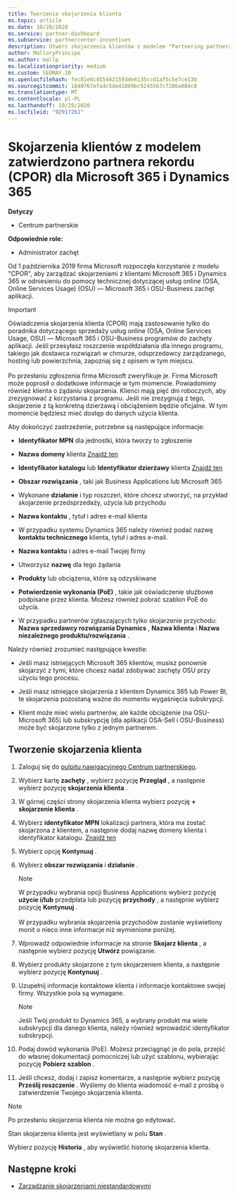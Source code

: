 ```yaml
---
title: Tworzenie skojarzenia klienta
ms.topic: article
ms.date: 10/28/2020
ms.service: partner-dashboard
ms.subservice: partnercenter-incentives
description: Utwórz skojarzenia klientów z modelem "Partnering partnera rekordu (CPOR)". Pomaga zarządzać sprzedażą, użyciem, zachętami dla klientów Microsoft 365 & Dynamics 365.
author: MalloryPrincipe
ms.author: mallp
ms.localizationpriority: medium
ms.custom: SEOMAY.20
ms.openlocfilehash: fec01e6c4554421593de4135ccd1af5c5e7ce13b
ms.sourcegitcommit: 1840767efa4c5de41889bc9245567cf286a084c8
ms.translationtype: MT
ms.contentlocale: pl-PL
ms.lasthandoff: 10/29/2020
ms.locfileid: "92917261"
---
```

# <a name="customer-associations-via-the-claimed-partner-of-record-cpor-model-for-microsoft-365-and-dynamics-365"></a>Skojarzenia klientów z modelem zatwierdzono partnera rekordu (CPOR) dla Microsoft 365 i Dynamics 365

**Dotyczy**

- Centrum partnerskie

**Odpowiednie role:**

- Administrator zachęt

Od 1 października 2019 firma Microsoft rozpoczęła korzystanie z modelu "CPOR", aby zarządzać skojarzeniami z klientami Microsoft 365 i Dynamics 365 w odniesieniu do pomocy technicznej dotyczącej usług online (OSA, Online Services Usage) (OSU) — Microsoft 365 i OSU-Business zachęt aplikacji.

>[!Important]
> Oświadczenia skojarzenia klienta (CPOR) mają zastosowanie tylko do poradnika dotyczącego sprzedaży usług online (OSA, Online Services Usage, OSU) — Microsoft 365 i OSU-Business programów do zachęty aplikacji. Jeśli przesyłasz roszczenie współdziałania dla innego programu, takiego jak dostawca rozwiązań w chmurze, odsprzedawcy zarządzanego, hosting lub powierzchnia, zapoznaj się z opisem w tym miejscu. <br><br>Po przesłaniu zgłoszenia firma Microsoft zweryfikuje je. Firma Microsoft może poprosił o dodatkowe informacje w tym momencie. Powiadomimy również klienta o żądaniu skojarzenia. Klienci mają pięć dni roboczych, aby zrezygnować z korzystania z programu. Jeśli nie zrezygnują z tego, skojarzenie z tą konkretną dzierżawą i obciążeniem będzie oficjalne. W tym momencie będziesz mieć dostęp do danych użycia klienta. 

Aby dokończyć zastrzeżenie, potrzebne są następujące informacje:

- **Identyfikator MPN** dla jednostki, która tworzy to zgłoszenie

- **Nazwa domeny** klienta [Znajdź ten](find-ids-and-domain-names.md)

- **Identyfikator katalogu** lub **Identyfikator dzierżawy** klienta [Znajdź ten](find-ids-and-domain-names.md)

- **Obszar rozwiązania** , taki jak Business Applications lub Microsoft 365

- Wykonane **działanie** i typ roszczeń, które chcesz utworzyć, na przykład skojarzenie przedsprzedaży, użycia lub przychodu

- **Nazwa kontaktu** , tytuł i adres e-mail klienta

- W przypadku systemu Dynamics 365 należy również podać nazwę **kontaktu technicznego** klienta, tytuł i adres e-mail.

- **Nazwa kontaktu** i adres e-mail Twojej firmy

- Utworzysz **nazwę** dla tego żądania

- **Produkty** lub obciążenia, które są odzyskiwane

- **Potwierdzenie wykonania (PoE)** , takie jak oświadczenie służbowe podpisane przez klienta. Możesz również pobrać szablon PoE do użycia.

- W przypadku partnerów zgłaszających tylko skojarzenie przychodu: **Nazwa sprzedawcy rozwiązania Dynamics** , **Nazwa klienta** i **Nazwa niezależnego produktu/rozwiązania** . 

Należy również zrozumieć następujące kwestie:

- Jeśli masz istniejących Microsoft 365 klientów, musisz ponownie skojarzyć z tymi, które chcesz nadal zdobywać zachęty OSU przy użyciu tego procesu.

- Jeśli masz istniejące skojarzenia z klientem Dynamics 365 lub Power BI, te skojarzenia pozostaną ważne do momentu wygaśnięcia subskrypcji.

- Klient może mieć wielu partnerów, ale każde obciążenie (na OSU-Microsoft 365) lub subskrypcję (dla aplikacji OSA-Sell i OSU-Business) może być skojarzone tylko z jednym partnerem.

## <a name="create-a-customer-association"></a>Tworzenie skojarzenia klienta

1. Zaloguj się do [pulpitu nawigacyjnego Centrum partnerskiego](https://partner.microsoft.com/dashboard/).

2. Wybierz kartę **zachęty** , wybierz pozycję **Przegląd** , a następnie wybierz pozycję **skojarzenia klienta** .

3. W górnej części strony skojarzenia klienta wybierz pozycję **+ skojarzenie klienta** .

4. Wybierz **identyfikator MPN** lokalizacji partnera, która ma zostać skojarzona z klientem, a następnie dodaj nazwę domeny klienta i identyfikator katalogu. [Znajdź ten](find-ids-and-domain-names.md)

5. Wybierz opcję **Kontynuuj** .

6. Wybierz **obszar rozwiązania** i **działanie** . 

   >[!Note]
   >
   >W przypadku wybrania opcji Business Applications wybierz pozycję **użycie i/lub** przedpłata lub pozycję **przychody** , a następnie wybierz pozycję **Kontynuuj** . 
   <br><br>W przypadku wybrania skojarzenia przychodów zostanie wyświetlony monit o nieco inne informacje niż wymienione poniżej.

7. Wprowadź odpowiednie informacje na stronie **Skojarz klienta** , a następnie wybierz pozycję **Utwórz** powiązanie.

8. Wybierz produkty skojarzone z tym skojarzeniem klienta, a następnie wybierz pozycję **Kontynuuj** .

9. Uzupełnij informacje kontaktowe klienta i informacje kontaktowe swojej firmy. Wszystkie pola są wymagane. 

   >[!NOTE]
   >Jeśli Twój produkt to Dynamics 365, a wybrany produkt ma wiele subskrypcji dla danego klienta, należy również wprowadzić identyfikator subskrypcji.

10. Podaj dowód wykonania (PoE). Możesz przeciągnąć je do pola, przejść do własnej dokumentacji pomocniczej lub użyć szablonu, wybierając pozycję **Pobierz szablon** . 

11. Jeśli chcesz, dodaj i zapisz komentarze, a następnie wybierz pozycję **Prześlij roszczenie** . Wyślemy do klienta wiadomość e-mail z prośbą o zatwierdzenie Twojego skojarzenia klienta.

   >[!NOTE]
   >Po przesłaniu skojarzenia klienta nie można go edytować.

Stan skojarzenia klienta jest wyświetlany w polu **Stan** .

Wybierz pozycję **Historia** , aby wyświetlić historię skojarzenia klienta.

## <a name="next-steps"></a>Następne kroki

- [Zarządzanie skojarzeniami niestandardowymi](incentives-manage-customer-associations.md)